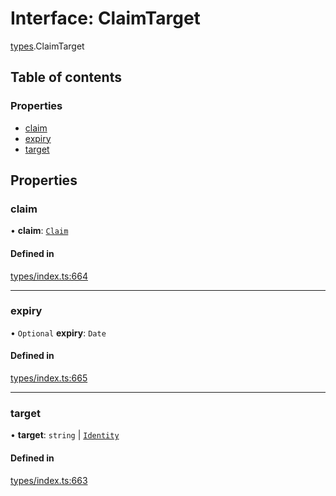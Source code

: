 # Interface: ClaimTarget

[types](../wiki/types).ClaimTarget

## Table of contents

### Properties

- [claim](../wiki/types.ClaimTarget#claim)
- [expiry](../wiki/types.ClaimTarget#expiry)
- [target](../wiki/types.ClaimTarget#target)

## Properties

### claim

• **claim**: [`Claim`](../wiki/types#claim)

#### Defined in

[types/index.ts:664](https://github.com/PolymeshAssociation/polymesh-sdk/blob/339b7503/src/types/index.ts#L664)

___

### expiry

• `Optional` **expiry**: `Date`

#### Defined in

[types/index.ts:665](https://github.com/PolymeshAssociation/polymesh-sdk/blob/339b7503/src/types/index.ts#L665)

___

### target

• **target**: `string` \| [`Identity`](../wiki/api.entities.Identity.Identity)

#### Defined in

[types/index.ts:663](https://github.com/PolymeshAssociation/polymesh-sdk/blob/339b7503/src/types/index.ts#L663)
